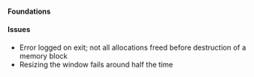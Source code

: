 
#### Foundations

#### Issues

- Error logged on exit; not all allocations freed before destruction of a memory block
- Resizing the window fails around half the time

